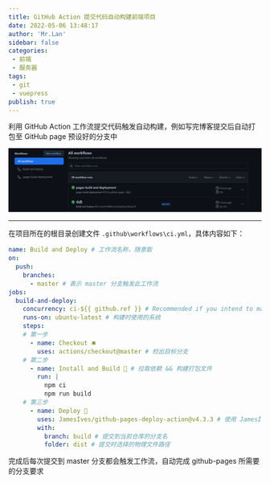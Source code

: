 ```yaml
--- 
title: GitHub Action 提交代码自动构建前端项目
date: 2022-05-06 13:48:17
author: 'Mr.Lan'
sidebar: false
categories: 
 - 前端
 - 服务器
tags: 
 - git
 - vuepress
publish: true
---
```


利用 GitHub Action 工作流提交代码触发自动构建，例如写完博客提交后自动打包至 GitHub page 预设好的分支中
<!-- more -->
![alt](./img/20220509154606.png)
***

在项目所在的根目录创建文件 `.github\workflows\ci.yml`，具体内容如下：

``` yml
name: Build and Deploy # 工作流名称，随意取
on: 
  push:
    branches:
      - master # 表示 master 分支触发此工作流
jobs:
  build-and-deploy:
    concurrency: ci-${{ github.ref }} # Recommended if you intend to make multiple deployments in quick succession.
    runs-on: ubuntu-latest # 构建时使用的系统
    steps:
    # 第一步
      - name: Checkout 🛎️ 
        uses: actions/checkout@master # 检出目标分支
    # 第二步
      - name: Install and Build 🔧 # 拉取依赖 && 构建打包文件
        run: |
          npm ci
          npm run build
    # 第三步
      - name: Deploy 🚀
        uses: JamesIves/github-pages-deploy-action@v4.3.3 # 使用 JamesIves 工具针对 github-pages 功能提交分支
        with:
          branch: build # 提交到当前仓库的分支名
          folder: dist # 提交时选择的物理文件路径
```

完成后每次提交到 master 分支都会触发工作流，自动完成 github-pages 所需要的分支要求